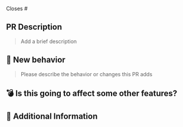 <!---
Thanks for creating a Pull Request ❤️!
-->

Closes # <!-- Github issue # here -->

## PR Description

> Add a brief description

## 🚀 New behavior

> Please describe the behavior or changes this PR adds

## 💣 Is this going to affect some other features?

<!-- If Yes, please describe the impact and migration path for existing NextUI users. -->

## 📝 Additional Information
